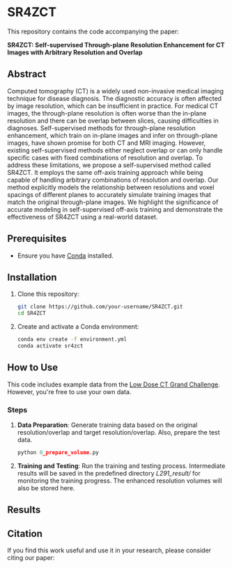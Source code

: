 # SR4ZCT

This repository contains the code accompanying the paper:

**SR4ZCT: Self-supervised Through-plane Resolution Enhancement for CT Images with Arbitrary Resolution and Overlap**

## Abstract
Computed tomography (CT) is a widely used non-invasive medical imaging technique for disease diagnosis. The diagnostic accuracy is often affected by image resolution, which can be insufficient in practice. For medical CT images, the through-plane resolution is often worse than the in-plane resolution and there can be overlap between slices, causing difficulties in diagnoses. Self-supervised methods for through-plane resolution enhancement, which train on in-plane images and infer on through-plane images, have shown promise for both CT and MRI imaging. However, existing self-supervised methods either neglect overlap or can only handle specific cases with fixed combinations of resolution and overlap. To address these limitations, we propose a self-supervised method called SR4ZCT. It employs the same off-axis training approach while being capable of handling arbitrary combinations of resolution and overlap. Our method explicitly models the relationship between resolutions and voxel spacings of different planes to accurately simulate training images that match the original through-plane images. We highlight the significance of accurate modeling in self-supervised off-axis training and demonstrate the effectiveness of SR4ZCT using a real-world dataset.

## Prerequisites

- Ensure you have [Conda](https://docs.conda.io/en/latest/) installed.

## Installation

1. Clone this repository:
   ```bash
   git clone https://github.com/your-username/SR4ZCT.git
   cd SR4ZCT
   ```

2. Create and activate a Conda environment:
    ```bash
    conda env create -f environment.yml
    conda activate sr4zct
    ```

## How to Use
This code includes example data from the [Low Dose CT Grand Challenge](https://www.aapm.org/grandchallenge/lowdosect/#trainingData). However, you're free to use your own data.

### Steps
1. **Data Preparation**: Generate training data based on the original resolution/overlap and target resolution/overlap. Also, prepare the test data.
    ```python
    python 0_prepare_volume.py
    ```

2. **Training and Testing**: Run the training and testing process. Intermediate results will be saved in the predefined directory *L291_result/* for monitoring the training progress. The enhanced resolution volumes will also be stored here.

## Results


## Citation
If you find this work useful and use it in your research, please consider citing our paper:
```
```